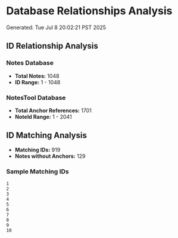 # Database Relationships Analysis
Generated: Tue Jul  8 20:02:21 PST 2025

## ID Relationship Analysis

### Notes Database
- **Total Notes:** 1048
- **ID Range:** 1 - 1048

### NotesTool Database
- **Total Anchor References:** 1701
- **NoteId Range:** 1 - 2041

## ID Matching Analysis

- **Matching IDs:**      919
- **Notes without Anchors:** 129

### Sample Matching IDs
```
1
2
3
4
5
6
7
8
9
10
```

